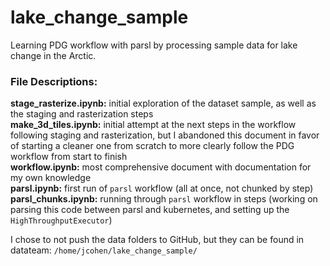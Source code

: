 # lake_change_sample
Learning PDG workflow with parsl by processing sample data for lake change in the Arctic.

### File Descriptions:
**stage_rasterize.ipynb:** initial exploration of the dataset sample, as well as the staging and rasterization steps\
**make_3d_tiles.ipynb:** initial attempt at the next steps in the workflow following staging and rasterization, but I abandoned this document in favor of starting a cleaner one from scratch to more clearly follow the PDG workflow from start to finish\
**workflow.ipynb:** most comprehensive document with documentation for my own knowledge\
**parsl.ipynb:** first run of `parsl` workflow (all at once, not chunked by step)\
**parsl_chunks.ipynb:** running through `parsl` workflow in steps (working on parsing this code between parsl and kubernetes, and setting up the `HighThroughputExecutor`)


I chose to not push the data folders to GitHub, but they can be found in datateam: `/home/jcohen/lake_change_sample/`
